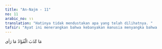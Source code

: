 ```yaml
---
title: "An-Najm - 11"
no: 11
arabic_no: ١١
translation: "Hatinya tidak mendustakan apa yang telah dilihatnya. "
tafsir: "Ayat ini menerangkan bahwa kebanyakan manusia menyangka bahwa ia telah menggambarkan apa yang dilihatnya, padahal hatinya belum yakin terhadap apa yang telah ia lihat, tidak demikian penglihatan dan keyakinan Muhammad saw terhadap Jibril meskipun kedatangannya kepada Muhammad saw kerap kali berbeda bentuknya, karena Muhammad saw telah mengetahui bentuk yang aslinya. \n\nKarena Allah swt menguatkan keterangan bahwa kedatangan Jibril menyamar dalam bentuk seorang sahabat yang bernama Dihyah al-Kalbi tidaklah menghilangkan ciri-cirinya karena Muhammad saw pernah melihat bentuknya yang asli sebelum itu, yaitu di Gua Hira ketika menerima wahyu pertama, walaupun kemudian Jibril menampakkan diri lagi dengan rupa yang lain."
---
```


مَا كَذَبَ الْفُؤَادُ مَا رَاٰى
